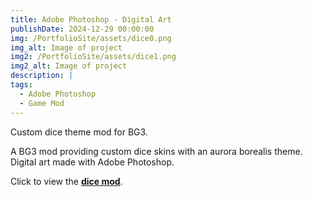 ```yaml
---
title: Adobe Photoshop - Digital Art
publishDate: 2024-12-29 00:00:00
img: /PortfolioSite/assets/dice0.png
img_alt: Image of project
img2: /PortfolioSite/assets/dice1.png
img2_alt: Image of project
description: |
tags:
  - Adobe Photoshop
  - Game Mod
---
```


Custom dice theme mod for BG3.

A BG3 mod providing custom dice skins with an aurora borealis theme. Digital art made with Adobe Photoshop.

Click to view the <b><a href="https://www.nexusmods.com/baldursgate3/mods/2158" target="_blank">dice mod</a></b>.